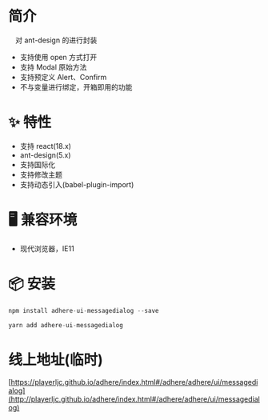 # 简介
&ensp;&ensp;对 ant-design 的<Model>进行封装

- 支持使用 open 方式打开
- 支持 Modal 原始方法
- 支持预定义 Alert、Confirm
- 不与变量进行绑定，开箱即用的功能

# ✨ 特性
- 支持 react(18.x)
- ant-design(5.x)
- 支持国际化
- 支持修改主题
- 支持动态引入(babel-plugin-import)

# 🖥 兼容环境
- 现代浏览器，IE11

# 📦 安装
```javascript
npm install adhere-ui-messagedialog --save
``` 

```javascript
yarn add adhere-ui-messagedialog
```

# 线上地址(临时)
[https://playerljc.github.io/adhere/index.html#/adhere/adhere/ui/messagedialog](http://playerljc.github.io/adhere/index.html#/adhere/adhere/ui/messagedialog)

